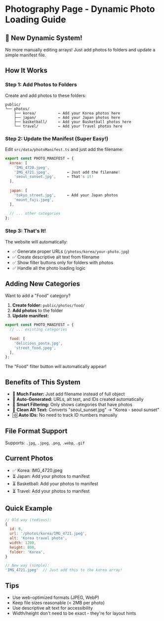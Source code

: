 # Photography Page - Dynamic Photo Loading Guide

## 🎉 New Dynamic System!
No more manually editing arrays! Just add photos to folders and update a simple manifest file.

## How It Works

### Step 1: Add Photos to Folders
Create and add photos to these folders:
```
public/
└── photos/
    ├── korea/          ← Add your Korea photos here
    ├── japan/          ← Add your Japan photos here  
    ├── basketball/     ← Add your Basketball photos here
    └── travel/         ← Add your Travel photos here
```

### Step 2: Update the Manifest (Super Easy!)
Edit `src/data/photoManifest.ts` and just add the filename:

```javascript
export const PHOTO_MANIFEST = {
  korea: [
    'IMG_4720.jpeg',
    'IMG_4721.jpeg',        ← Just add the filename!
    'seoul_sunset.jpg',     ← That's it!
  ],
  
  japan: [
    'tokyo_street.jpg',     ← Add your Japan photos
    'mount_fuji.jpeg',
  ],
  
  // ... other categories
};
```

### Step 3: That's It! 
The website will automatically:
- ✅ Generate proper URLs (`/photos/korea/your-photo.jpg`)
- ✅ Create descriptive alt text from filename
- ✅ Show filter buttons only for folders with photos
- ✅ Handle all the photo loading logic

## Adding New Categories

Want to add a "Food" category?

1. **Create folder:** `public/photos/food/`
2. **Add photos** to the folder
3. **Update manifest:**
```javascript
export const PHOTO_MANIFEST = {
  // ... existing categories
  
  food: [
    'delicious_pasta.jpg',
    'street_food.jpeg',
  ],
};
```

The "Food" filter button will automatically appear!

## Benefits of This System

- 🚀 **Much Faster:** Just add filename instead of full object
- 🔄 **Auto-Generated:** URLs, alt text, and IDs created automatically  
- 🎯 **Smart Filtering:** Only shows categories that have photos
- 📝 **Clean Alt Text:** Converts "seoul_sunset.jpg" → "Korea - seoul sunset"
- 🆔 **Auto IDs:** No need to track ID numbers manually

## File Format Support
Supports: `.jpg`, `.jpeg`, `.png`, `.webp`, `.gif`

## Current Photos
- ✅ Korea: IMG_4720.jpeg
- ⏳ Japan: Add your photos to manifest
- ⏳ Basketball: Add your photos to manifest  
- ⏳ Travel: Add your photos to manifest

## Quick Example
```javascript
// Old way (tedious):
{
  id: 8,
  url: '/photos/korea/IMG_4721.jpeg', 
  alt: 'Korea travel photo',
  width: 1200,
  height: 800,
  folder: 'Korea',
}

// New way (simple):
'IMG_4721.jpeg'  // Just add this to the korea array!
```

## Tips
- Use web-optimized formats (JPEG, WebP)
- Keep file sizes reasonable (< 2MB per photo)
- Use descriptive alt text for accessibility
- Width/height don't need to be exact - they're for layout hints 